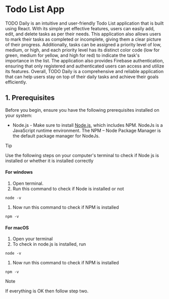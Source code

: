 # Todo List App

TODO Daily is an intuitive and user-friendly Todo List application that is built using React. With its simple yet effective features, users can easily add, edit, and delete tasks as per their needs. This application also allows users to mark their tasks as completed or incomplete, giving them a clear picture of their progress. Additionally, tasks can be assigned a priority level of low, medium, or high, and each priority level has its distinct color code (low for green, medium for yellow, and high for red) to indicate the task's importance in the list. The application also provides Firebase authentication, ensuring that only registered and authenticated users can access and utilize its features. Overall, TODO Daily is a comprehensive and reliable application that can help users stay on top of their daily tasks and achieve their goals efficiently.

## 1. Prerequisites

Before you begin, ensure you have the following prerequisites installed on your system:

- Node.js - Make sure to install [Node.js](https://nodejs.org/en), which includes NPM. NodeJs is a JavaScript runtime environment. The NPM – Node Package Manager is the default package manager for NodeJs.

> [!TIP]
> Use the following steps on your computer's terminal to check if Node js is installed or whether it is installed correctly

#### For windows

1. Open terminal.
1. Run this command to check if Node is installed or not

```
node -v
```

1. Now run this command to check if NPM is installed

```
npm -v
```

#### For macOS

1. Open your terminal
1. To check in node.js is installed, run

```
node -v
```

1. Now run this command to check if NPM is installed

```
npm -v
```

> [!NOTE]
> If everything is OK then follow step two.
